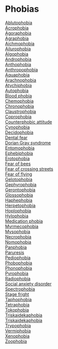 # Phobias
[Ablutophobia](https://en.wikipedia.org/wiki/Ablutophobia)<br>
[Acrophobia](https://en.wikipedia.org/wiki/Acrophobia)<br>
[Agoraphobia](https://en.wikipedia.org/wiki/Agoraphobia)<br>
[Agraphobia](https://en.wikipedia.org/wiki/Agraphobia)<br>
[Aichmophobia](https://en.wikipedia.org/wiki/Aichmophobia)<br>
[Ailurophobia](https://en.wikipedia.org/wiki/Ailurophobia)<br>
[Algophobia](https://en.wikipedia.org/wiki/Algophobia)<br>
[Androphobia](https://en.wikipedia.org/wiki/Androphobia)<br>
[Anthophobia](https://en.wikipedia.org/wiki/Anthophobia)<br>
[Anthropophobia](https://en.wikipedia.org/wiki/Anthropophobia)<br>
[Aquaphobia](https://en.wikipedia.org/wiki/Aquaphobia)<br>
[Arachnophobia](https://en.wikipedia.org/wiki/Arachnophobia)<br>
[Atychiphobia](https://en.wikipedia.org/wiki/Atychiphobia)<br>
[Autophobia](https://en.wikipedia.org/wiki/Autophobia)<br>
[Blood phobia](https://en.wikipedia.org/wiki/Blood_phobia)<br>
[Chemophobia](https://en.wikipedia.org/wiki/Chemophobia)<br>
[Chronophobia](https://en.wikipedia.org/wiki/Chronophobia)<br>
[Claustrophobia](https://en.wikipedia.org/wiki/Claustrophobia)<br>
[Coprophobia](https://en.wikipedia.org/wiki/Coprophobia)<br>
[Counterphobic attitude](https://en.wikipedia.org/wiki/Counterphobic_attitude)<br>
[Cynophobia](https://en.wikipedia.org/wiki/Cynophobia)<br>
[Decidophobia](https://en.wikipedia.org/wiki/Decidophobia)<br>
[Dental fear](https://en.wikipedia.org/wiki/Dental_fear)<br>
[Dorian Gray syndrome](https://en.wikipedia.org/wiki/Dorian_Gray_syndrome)<br>
[Entomophobia](https://en.wikipedia.org/wiki/Entomophobia)<br>
[Ephebiphobia](https://en.wikipedia.org/wiki/Ephebiphobia)<br>
[Erotophobia](https://en.wikipedia.org/wiki/Erotophobia)<br>
[Fear of bees](https://en.wikipedia.org/wiki/Fear_of_bees)<br>
[Fear of crossing streets](https://en.wikipedia.org/wiki/Fear_of_crossing_streets)<br>
[Fear of flying](https://en.wikipedia.org/wiki/Fear_of_flying)<br>
[Gelotophobia](https://en.wikipedia.org/wiki/Gelotophobia)<br>
[Gephyrophobia](https://en.wikipedia.org/wiki/Gephyrophobia)<br>
[Gerontophobia](https://en.wikipedia.org/wiki/Gerontophobia)<br>
[Glossophobia](https://en.wikipedia.org/wiki/Glossophobia)<br>
[Haphephobia](https://en.wikipedia.org/wiki/Haphephobia)<br>
[Herpetophobia](https://en.wikipedia.org/wiki/Herpetophobia)<br>
[Hoplophobia](https://en.wikipedia.org/wiki/Hoplophobia)<br>
[Hylophobia](https://en.wikipedia.org/wiki/Hylophobia)<br>
[Medication phobia](https://en.wikipedia.org/wiki/Medication_phobia)<br>
[Myrmecophobia](https://en.wikipedia.org/wiki/Myrmecophobia)<br>
[Mysophobia](https://en.wikipedia.org/wiki/Mysophobia)<br>
[Necrophobia](https://en.wikipedia.org/wiki/Necrophobia)<br>
[Nomophobia](https://en.wikipedia.org/wiki/Nomophobia)<br>
[Panphobia](https://en.wikipedia.org/wiki/Panphobia)<br>
[Paruresis](https://en.wikipedia.org/wiki/Paruresis)<br>
[Pediophobia](https://en.wikipedia.org/wiki/Pediophobia)<br>
[Phobophobia](https://en.wikipedia.org/wiki/Phobophobia)<br>
[Phonophobia](https://en.wikipedia.org/wiki/Phonophobia)<br>
[Pyrophobia](https://en.wikipedia.org/wiki/Pyrophobia)<br>
[Radiophobia](https://en.wikipedia.org/wiki/Radiophobia)<br>
[Social anxiety disorder](https://en.wikipedia.org/wiki/Social_anxiety_disorder)<br>
[Spectrophobia](https://en.wikipedia.org/wiki/Spectrophobia)<br>
[Stage fright](https://en.wikipedia.org/wiki/Stage_fright)<br>
[Taphophobia](https://en.wikipedia.org/wiki/Taphophobia)<br>
[Tetraphobia](https://en.wikipedia.org/wiki/Tetraphobia)<br>
[Tokophobia](https://en.wikipedia.org/wiki/Tokophobia)<br>
[Triskaidekaphobia](https://en.wikipedia.org/wiki/Triskaidekaphobia)<br>
[Triskaidekaphobia](https://en.wikipedia.org/wiki/Triskaidekaphobia)<br>
[Trypophobia](https://en.wikipedia.org/wiki/Trypophobia)<br>
[Vermiphobia](https://en.wikipedia.org/wiki/Vermiphobia)<br>
[Xenophobia](https://en.wikipedia.org/wiki/Xenophobia)<br>
[Zoophobia](https://en.wikipedia.org/wiki/Zoophobia)<br>
